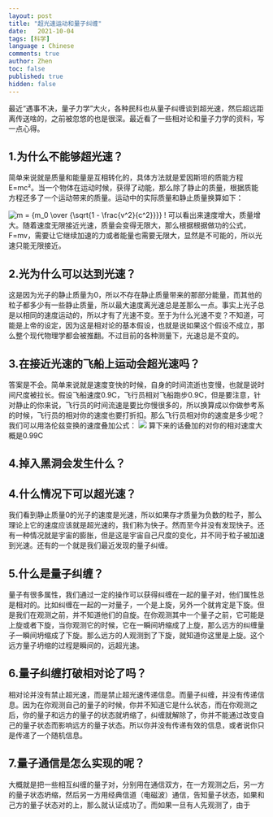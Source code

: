 ```yaml
---
layout: post
title: "超光速运动和量子纠缠"
date:   2021-10-04
tags: [科学]
language : Chinese
comments: true
author: Zhen
toc: false
published: true
hidden: false
---
```

最近“遇事不决，量子力学”大火，各种民科也从量子纠缠谈到超光速，然后超远距离传送啥的，之前被忽悠的也是很深。最近看了一些相对论和量子力学的资料，写一点心得。

## 1.为什么不能够超光速？
简单来说就是质量和能量是互相转化的，具体方法就是爱因斯坦的质能方程E=mc²。当一个物体在运动时候，获得了动能，那么除了静止的质量，根据质能方程还多了一个运动带来的质量。运动中的实际质量和静止质量换算如下：

![m = {m_0 \over {\sqrt{1 - \frac{v^2}{c^2}}}} \!](https://wikimedia.org/api/rest_v1/media/math/render/svg/be63cf916fe200d9accdd16e246e2e590a92379a)
可以看出来速度增大，质量增大。随着速度无限接近光速，质量会变得无限大，那么根据根据做功的公式，F=mv，需要让它继续加速的力或者能量也需要无限大，显然是不可能的，所以光速只能无限接近。

## 2.光为什么可以达到光速？
这是因为光子的静止质量为0，所以不存在静止质量带来的那部分能量，而其他的粒子都多少有一些静止质量，所以最大速度离光速总是差那么一点。事实上光子总是以相同的速度运动的，所以才有了光速不变。至于为什么光速不变？不知道，可能是上帝的设定，因为这是相对论的基本假设，也就是说如果这个假设不成立，那么整个现代物理学都会被推翻。不过目前的各种测量下，光速总是不变的。

## 3.在接近光速的飞船上运动会超光速吗？
答案是不会。简单来说就是速度变快的时候，自身的时间流逝也变慢，也就是说时间尺度被拉长。假设飞船速度0.9C，飞行员相对飞船跑步0.9C，但是要注意，针对静止的你来说，飞行员的时间流速是要比你慢很多的，所以换算成以你做参考系的时候，飞行员的相对你的速度也要打折扣。那么飞行员相对你的速度是多少呢？我们可以用洛伦兹变换的速度叠加公式：
![](https://pic2.zhimg.com/80/f9b4560525b8279b3f92d81405a057c0_1440w.jpg?source=1940ef5c)
算下来的话叠加的对你的相对速度大概是0.99C

## 4.掉入黑洞会发生什么？


## 4.什么情况下可以超光速？
我们看到静止质量0的光子的速度是光速，所以如果存才质量为负数的粒子，那么理论上它的速度应该就是超光速的，我们称为快子。然而至今并没有发现快子。还有一种情况就是宇宙的膨胀，但是这是宇宙自己尺度的变化，并不同于粒子被加速到光速。还有的一个就是我们最近发现的量子纠缠。

## 5.什么是量子纠缠？
量子有很多属性，我们通过一定的操作可以获得纠缠在一起的量子对，他们属性总是相对的。比如纠缠在一起的一对量子，一个是上旋，另外一个就肯定是下旋。但是我们在观测之前，并不知道他们的自旋。在你观测其中一个量子之前，它可能是上旋或者下旋，当你观测它的时候，它在一瞬间坍缩成了上旋，那么远方的纠缠量子一瞬间坍缩成了下旋。那么远方的人观测到了下旋，就知道你这里是上旋。这个远方量子坍缩的过程是瞬间的，远超光速。

## 6.量子纠缠打破相对论了吗？
相对论并没有禁止超光速，而是禁止超光速传递信息。而量子纠缠，并没有传递信息。因为在你观测自己的量子的时候，你并不知道它是什么状态，而在你观测之后，你的量子和远方的量子的状态就坍缩了，纠缠就解除了，你并不能通过改变自己的量子状态而影响远方的量子状态。所以你并没有传递有效的信息，或者说你只是传递了一个随机信息。

## 7.量子通信是怎么实现的呢？
大概就是把一些相互纠缠的量子对，分别用在通信双方，在一方观测之后，另一方的量子状态坍缩，然后另一方用经典信道（电磁波）通信，告知量子状态，如果和己方的量子状态对的上，那么就认证成功了。而如果一旦有人先观测了，由于
<!--stackedit_data:
eyJoaXN0b3J5IjpbLTEwMjYyMjU0MzEsMTU1OTE0MjUyNSwtMT
k0MzU4NjY0MiwxNzI5NjE4ODg1LDU2MjY1MDk0MCwxOTc4NDc4
MDIwLDMzMDgyMzE1NSwtMjA1NDcwMzY0NywtMTcwMDE5NDQwNi
wyMDIxNDg2OTc3LDQyNTUwNzg5NCwtMjAyMzk1MDU4MSwtNTU4
NzE2MzU0LDcxODkzNzYxNSwtMTYzNTAyMzU5LDE2MDgwOTA4Mj
AsMjE0NTc3MTMzNCwzNzYzNzc3NjRdfQ==
-->
